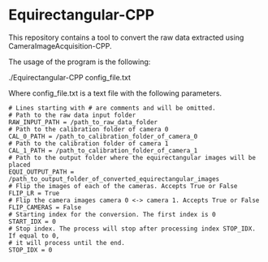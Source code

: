 # Equirectangular-CPP

This repository contains a tool to convert the raw data extracted using CameraImageAcquisition-CPP.

The usage of the program is the following:

./Equirectangular-CPP config_file.txt

Where config_file.txt is a text file with the following parameters.

```
# Lines starting with # are comments and will be omitted.
# Path to the raw data input folder
RAW_INPUT_PATH = /path_to_raw_data_folder
# Path to the calibration folder of camera 0
CAL_0_PATH = /path_to_calibration_folder_of_camera_0
# Path to the calibration folder of camera 1
CAL_1_PATH = /path_to_calibration_folder_of_camera_1
# Path to the output folder where the equirectangular images will be placed
EQUI_OUTPUT_PATH = /path_to_output_folder_of_converted_equirectangular_images
# Flip the images of each of the cameras. Accepts True or False
FLIP_LR = True
# Flip the camera images camera 0 <-> camera 1. Accepts True or False
FLIP_CAMERAS = False
# Starting index for the conversion. The first index is 0
START_IDX = 0
# Stop index. The process will stop after processing index STOP_IDX. If equal to 0,
# it will process until the end.
STOP_IDX = 0
```
